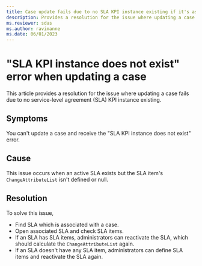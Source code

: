 ```yaml
---
title: Case update fails due to no SLA KPI instance existing if it's associated with an active SLA
description: Provides a resolution for the issue where updating a case fails due to no SLA KPI instance existing.
ms.reviewer: sdas
ms.author: ravimanne
ms.date: 06/01/2023
---
```

# "SLA KPI instance does not exist" error when updating a case

This article provides a resolution for the issue where updating a case fails due to no service-level agreement (SLA) KPI instance existing.

## Symptoms

You can't update a case and receive the "SLA KPI instance does not exist" error.

## Cause

This issue occurs when an active SLA exists but the SLA item's `ChangeAttributeList` isn't defined or null.

## Resolution

To solve this issue, 
- Find SLA which is associated with a case.
- Open associated SLA and check SLA items. 
- If an SLA has SLA items, administrators can reactivate the SLA, which should calculate the `ChangeAttributeList` again.
- If an SLA doesn't have any SLA item, administrators can define SLA items and reactivate the SLA again.
